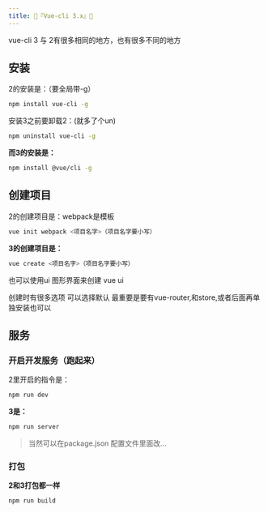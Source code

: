 ```yaml
---
title: 🍍『Vue-cli 3.x』🍍
---
```


vue-cli 3  与 2有很多相同的地方，也有很多不同的地方

## 安装
2的安装是：（要全局带-g）
```sh
npm install vue-cli -g
```
安装3之前要卸载2：(就多了个un)
```sh
npm uninstall vue-cli -g
```
**而3的安装是：**
```sh
npm install @vue/cli -g
```

## 创建项目
2的创建项目是：webpack是模板
```sh
vue init webpack <项目名字>（项目名字要小写）
```
**3的创建项目是：**
```sh
vue create <项目名字>（项目名字要小写）
```
也可以使用ui 图形界面来创建
vue ui

创建时有很多选项
可以选择默认
最重要是要有vue-router,和store,或者后面再单独安装也可以

## 服务
### 开启开发服务（跑起来）
2里开启的指令是：
```sh
npm run dev
```
**3是：**
```sh
npm run server
```
>当然可以在package.json 配置文件里面改...

### 打包
**2和3打包都一样**
```sh
npm run build
```

